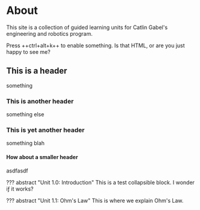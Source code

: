 # About

This site is a collection of guided learning units for Catlin Gabel's engineering
and robotics program. 

Press ++ctrl+alt+k++ to enable something.
Is that HTML, or are you just happy to see me?

## This is a header

something

### This is another header

something else

### This is yet another header

something blah

#### How about a smaller header

asdfasdf

??? abstract "Unit 1.0: Introduction"
    This is a test collapsible block.
    I wonder iƒ it works?

??? abstract "Unit 1.1: Ohm's Law"
    This is where we explain Ohm's Law.


